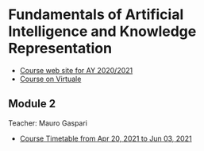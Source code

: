 # Fundamentals of Artificial Intelligence and Knowledge Representation

- [Course web site for AY 2020/2021](https://www.unibo.it/en/teaching/course-unit-catalogue/course-unit/2020/446566)
- [Course on Virtuale](https://virtuale.unibo.it/course/view.php?id=18810)

## Module 2

Teacher: Mauro Gaspari

- [Course Timetable from Apr 20, 2021 to Jun 03, 2021](https://www.unibo.it/en/teaching/course-unit-catalogue/course-unit/2020/446566/orariolezioni#447772)